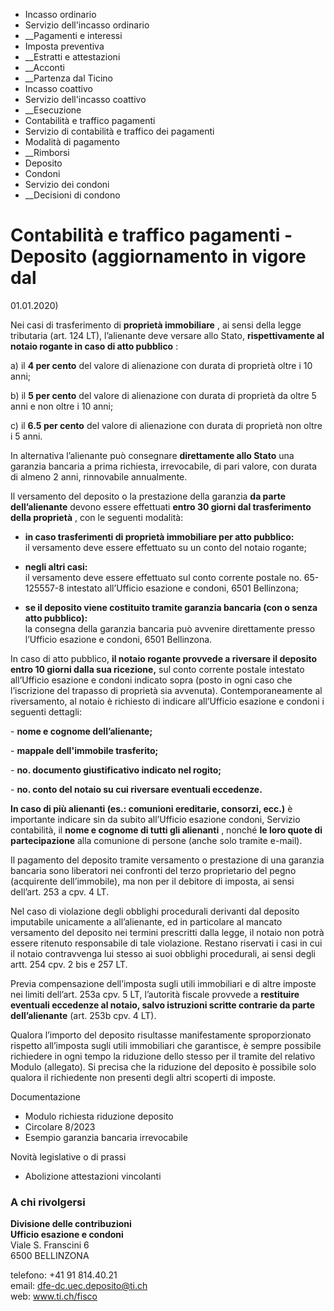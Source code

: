   * Incasso ordinario
  * Servizio dell'incasso ordinario
  *  __Pagamenti e interessi
  * Imposta preventiva
  *  __Estratti e attestazioni
  *  __Acconti
  *  __Partenza dal Ticino
  * Incasso coattivo
  * Servizio dell'incasso coattivo
  *  __Esecuzione
  * Contabilità e traffico pagamenti
  * Servizio di contabilità e traffico dei pagamenti
  * Modalità di pagamento
  *  __Rimborsi
  * Deposito
  * Condoni
  * Servizio dei condoni
  *  __Decisioni di condono

#  Contabilità e traffico pagamenti - Deposito (aggiornamento in vigore dal
01.01.2020)

Nei casi di trasferimento di **proprietà immobiliare** , ai sensi della legge
tributaria (art. 124 LT), l’alienante deve versare allo Stato,
**rispettivamente al notaio rogante in caso di atto pubblico** :

a) il **4 per cento** del valore di alienazione con durata di proprietà oltre
i 10 anni;

b) il **5 per cento** del valore di alienazione con durata di proprietà da
oltre 5 anni e non oltre i 10 anni;

c) il **6.5 per cento** del valore di alienazione con durata di proprietà non
oltre i 5 anni.

In alternativa l’alienante può consegnare **direttamente allo Stato** una
garanzia bancaria a prima richiesta, irrevocabile, di pari valore, con durata
di almeno 2 anni, rinnovabile annualmente.

Il versamento del deposito o la prestazione della garanzia **da parte
dell’alienante** devono essere effettuati **entro 30 giorni dal trasferimento
della proprietà** , con le seguenti modalità:

  *  **in caso trasferimenti di proprietà immobiliare per atto pubblico:**  
il versamento deve essere effettuato su un conto del notaio rogante;

  * **negli altri casi:**  
il versamento deve essere effettuato sul conto corrente postale no.
65-125557-8 intestato all’Ufficio esazione e condoni, 6501 Bellinzona;

  *  **se il deposito viene costituito tramite garanzia bancaria (con o senza atto pubblico):**  
la consegna della garanzia bancaria può avvenire direttamente presso l’Ufficio
esazione e condoni, 6501 Bellinzona.

In caso di atto pubblico, **il notaio rogante provvede a riversare il deposito
entro 10 giorni dalla sua ricezione,** sul conto corrente postale intestato
all’Ufficio esazione e condoni indicato sopra (posto in ogni caso che
l’iscrizione del trapasso di proprietà sia avvenuta). Contemporaneamente al
riversamento, al notaio è richiesto di indicare all’Ufficio esazione e condoni
i seguenti dettagli:

\- **nome e cognome dell’alienante;**

\- **mappale dell'immobile trasferito;**

\- **no. documento giustificativo indicato nel rogito;**

\- **no. conto del notaio su cui riversare eventuali eccedenze.**

 **In caso di più alienanti (es.: comunioni ereditarie, consorzi, ecc.)** è
importante indicare sin da subito all’Ufficio esazione condoni, Servizio
contabilità, il **nome e cognome di tutti gli alienanti** , nonché **le loro
quote di partecipazione** alla comunione di persone (anche solo tramite
e-mail).

Il pagamento del deposito tramite versamento o prestazione di una garanzia
bancaria sono liberatori nei confronti del terzo proprietario del pegno
(acquirente dell’immobile), ma non per il debitore di imposta, ai sensi
dell’art. 253 a cpv. 4 LT.

Nel caso di violazione degli obblighi procedurali derivanti dal deposito
imputabile unicamente a all’alienante, ed in particolare al mancato versamento
del deposito nei termini prescritti dalla legge, il notaio non potrà essere
ritenuto responsabile di tale violazione. Restano riservati i casi in cui il
notaio contravvenga lui stesso ai suoi obblighi procedurali, ai sensi degli
artt. 254 cpv. 2 bis e 257 LT.

Previa compensazione dell’imposta sugli utili immobiliari e di altre imposte
nei limiti dell’art. 253a cpv. 5 LT, l’autorità fiscale provvede a
**restituire eventuali eccedenze al notaio, salvo istruzioni scritte contrarie
da parte dell’alienante** (art. 253b cpv. 4 LT).

Qualora l’importo del deposito risultasse manifestamente sproporzionato
rispetto all’imposta sugli utili immobiliari che garantisce, è sempre
possibile richiedere in ogni tempo la riduzione dello stesso per il tramite
del relativo Modulo (allegato). Si precisa che la riduzione del deposito è
possibile solo qualora il richiedente non presenti degli altri scoperti di
imposte.

Documentazione

  * Modulo richiesta riduzione deposito
  * Circolare 8/2023
  * Esempio garanzia bancaria irrevocabile

Novità legislative o di prassi

  * Abolizione attestazioni vincolanti

### A chi rivolgersi

 **Divisione delle contribuzioni**  
 **Ufficio esazione e condoni**  
Viale S. Franscini 6  
6500 BELLINZONA  
  
telefono: +41 91 814.40.21  
email: dfe-dc.uec.deposito@ti.ch  
web: www.ti.ch/fisco

